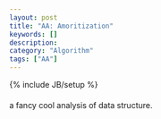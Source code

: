 ```yaml
---
layout: post
title: "AA: Amoritization"
keywords: []
description: 
category: "Algorithm"
tags: ["AA"]
---
```

{% include JB/setup %}


#### 
a fancy cool analysis of data structure.

